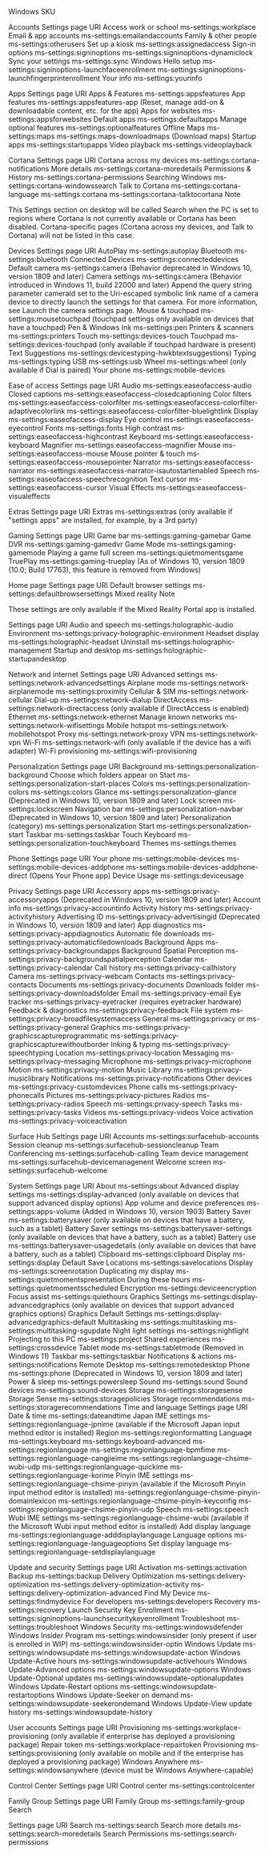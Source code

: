 Windows SKU

Accounts
Settings page	URI
Access work or school	ms-settings:workplace
Email & app accounts	ms-settings:emailandaccounts
Family & other people	ms-settings:otherusers
Set up a kiosk	ms-settings:assignedaccess
Sign-in options	ms-settings:signinoptions
ms-settings:signinoptions-dynamiclock
Sync your settings	ms-settings:sync
Windows Hello setup	ms-settings:signinoptions-launchfaceenrollment
ms-settings:signinoptions-launchfingerprintenrollment
Your info	ms-settings:yourinfo

Apps
Settings page	URI
Apps & Features	ms-settings:appsfeatures
App features	ms-settings:appsfeatures-app (Reset, manage add-on & downloadable content, etc. for the app)
Apps for websites	ms-settings:appsforwebsites
Default apps	ms-settings:defaultapps
Manage optional features	ms-settings:optionalfeatures
Offline Maps	ms-settings:maps
ms-settings:maps-downloadmaps (Download maps)
Startup apps	ms-settings:startupapps
Video playback	ms-settings:videoplayback

Cortana
Settings page	URI
Cortana across my devices	ms-settings:cortana-notifications
More details	ms-settings:cortana-moredetails
Permissions & History	ms-settings:cortana-permissions
Searching Windows	ms-settings:cortana-windowssearch
Talk to Cortana	ms-settings:cortana-language
ms-settings:cortana
ms-settings:cortana-talktocortana
 Note

This Settings section on desktop will be called Search when the PC is set to regions where Cortana is not currently available or Cortana has been disabled. Cortana-specific pages (Cortana across my devices, and Talk to Cortana) will not be listed in this case.

Devices
Settings page	URI
AutoPlay	ms-settings:autoplay
Bluetooth	ms-settings:bluetooth
Connected Devices	ms-settings:connecteddevices
Default camera	ms-settings:camera (Behavior deprecated in Windows 10, version 1809 and later)
Camera settings	ms-settings:camera (Behavior introduced in Windows 11, build 22000 and later) Append the query string parameter cameraId set to the Uri-escaped symbolic link name of a camera device to directly launch the settings for that camera. For more information, see Launch the camera settings page.
Mouse & touchpad	ms-settings:mousetouchpad (touchpad settings only available on devices that have a touchpad)
Pen & Windows Ink	ms-settings:pen
Printers & scanners	ms-settings:printers
Touch	ms-settings:devices-touch
Touchpad	ms-settings:devices-touchpad (only available if touchpad hardware is present)
Text Suggestions	ms-settings:devicestyping-hwkbtextsuggestions)
Typing	ms-settings:typing
USB	ms-settings:usb
Wheel	ms-settings:wheel (only available if Dial is paired)
Your phone	ms-settings:mobile-devices

Ease of access
Settings page	URI
Audio	ms-settings:easeofaccess-audio
Closed captions	ms-settings:easeofaccess-closedcaptioning
Color filters	ms-settings:easeofaccess-colorfilter
ms-settings:easeofaccess-colorfilter-adaptivecolorlink
ms-settings:easeofaccess-colorfilter-bluelightlink
Display	ms-settings:easeofaccess-display
Eye control	ms-settings:easeofaccess-eyecontrol
Fonts	ms-settings:fonts
High contrast	ms-settings:easeofaccess-highcontrast
Keyboard	ms-settings:easeofaccess-keyboard
Magnifier	ms-settings:easeofaccess-magnifier
Mouse	ms-settings:easeofaccess-mouse
Mouse pointer & touch	ms-settings:easeofaccess-mousepointer
Narrator	ms-settings:easeofaccess-narrator
ms-settings:easeofaccess-narrator-isautostartenabled
Speech	ms-settings:easeofaccess-speechrecognition
Text cursor	ms-settings:easeofaccess-cursor
Visual Effects	ms-settings:easeofaccess-visualeffects

Extras
Settings page	URI
Extras	ms-settings:extras (only available if "settings apps" are installed, for example, by a 3rd party)

Gaming
Settings page	URI
Game bar	ms-settings:gaming-gamebar
Game DVR	ms-settings:gaming-gamedvr
Game Mode	ms-settings:gaming-gamemode
Playing a game full screen	ms-settings:quietmomentsgame
TruePlay	ms-settings:gaming-trueplay (As of Windows 10, version 1809 (10.0; Build 17763), this feature is removed from Windows)

Home page
Settings page	URI
Default browser settings	ms-settings:defaultbrowsersettings
Mixed reality
 Note

These settings are only available if the Mixed Reality Portal app is installed.

Settings page	URI
Audio and speech	ms-settings:holographic-audio
Environment	ms-settings:privacy-holographic-environment
Headset display	ms-settings:holographic-headset
Uninstall	ms-settings:holographic-management
Startup and desktop	ms-settings:holographic-startupandesktop

Network and internet
Settings page	URI
Advanced settings	ms-settings:network-advancedsettings
Airplane mode	ms-settings:network-airplanemode
ms-settings:proximity
Cellular & SIM	ms-settings:network-cellular
Dial-up	ms-settings:network-dialup
DirectAccess	ms-settings:network-directaccess (only available if DirectAccess is enabled)
Ethernet	ms-settings:network-ethernet
Manage known networks	ms-settings:network-wifisettings
Mobile hotspot	ms-settings:network-mobilehotspot
Proxy	ms-settings:network-proxy
VPN	ms-settings:network-vpn
Wi-Fi	ms-settings:network-wifi (only available if the device has a wifi adapter)
Wi-Fi provisioning	ms-settings:wifi-provisioning

Personalization
Settings page	URI
Background	ms-settings:personalization-background
Choose which folders appear on Start	ms-settings:personalization-start-places
Colors	ms-settings:personalization-colors
ms-settings:colors
Glance	ms-settings:personalization-glance (Deprecated in Windows 10, version 1809 and later)
Lock screen	ms-settings:lockscreen
Navigation bar	ms-settings:personalization-navbar (Deprecated in Windows 10, version 1809 and later)
Personalization (category)	ms-settings:personalization
Start	ms-settings:personalization-start
Taskbar	ms-settings:taskbar
Touch Keyboard	ms-settings:personalization-touchkeyboard
Themes	ms-settings:themes

Phone
Settings page	URI
Your phone	ms-settings:mobile-devices
ms-settings:mobile-devices-addphone
ms-settings:mobile-devices-addphone-direct (Opens Your Phone app)
Device Usage	ms-settings:deviceusage

Privacy
Settings page	URI
Accessory apps	ms-settings:privacy-accessoryapps (Deprecated in Windows 10, version 1809 and later)
Account info	ms-settings:privacy-accountinfo
Activity history	ms-settings:privacy-activityhistory
Advertising ID	ms-settings:privacy-advertisingid (Deprecated in Windows 10, version 1809 and later)
App diagnostics	ms-settings:privacy-appdiagnostics
Automatic file downloads	ms-settings:privacy-automaticfiledownloads
Background Apps	ms-settings:privacy-backgroundapps
Background Spatial Perception	ms-settings:privacy-backgroundspatialperception
Calendar	ms-settings:privacy-calendar
Call history	ms-settings:privacy-callhistory
Camera	ms-settings:privacy-webcam
Contacts	ms-settings:privacy-contacts
Documents	ms-settings:privacy-documents
Downloads folder	ms-settings:privacy-downloadsfolder
Email	ms-settings:privacy-email
Eye tracker	ms-settings:privacy-eyetracker (requires eyetracker hardware)
Feedback & diagnostics	ms-settings:privacy-feedback
File system	ms-settings:privacy-broadfilesystemaccess
General	ms-settings:privacy or ms-settings:privacy-general
Graphics	ms-settings:privacy-graphicscaptureprogrammatic
ms-settings:privacy-graphicscapturewithoutborder
Inking & typing	ms-settings:privacy-speechtyping
Location	ms-settings:privacy-location
Messaging	ms-settings:privacy-messaging
Microphone	ms-settings:privacy-microphone
Motion	ms-settings:privacy-motion
Music Library	ms-settings:privacy-musiclibrary
Notifications	ms-settings:privacy-notifications
Other devices	ms-settings:privacy-customdevices
Phone calls	ms-settings:privacy-phonecalls
Pictures	ms-settings:privacy-pictures
Radios	ms-settings:privacy-radios
Speech	ms-settings:privacy-speech
Tasks	ms-settings:privacy-tasks
Videos	ms-settings:privacy-videos
Voice activation	ms-settings:privacy-voiceactivation

Surface Hub
Settings page	URI
Accounts	ms-settings:surfacehub-accounts
Session cleanup	ms-settings:surfacehub-sessioncleanup
Team Conferencing	ms-settings:surfacehub-calling
Team device management	ms-settings:surfacehub-devicemanagenent
Welcome screen	ms-settings:surfacehub-welcome

System
Settings page	URI
About	ms-settings:about
Advanced display settings	ms-settings:display-advanced (only available on devices that support advanced display options)
App volume and device preferences	ms-settings:apps-volume (Added in Windows 10, version 1903)
Battery Saver	ms-settings:batterysaver (only available on devices that have a battery, such as a tablet)
Battery Saver settings	ms-settings:batterysaver-settings (only available on devices that have a battery, such as a tablet)
Battery use	ms-settings:batterysaver-usagedetails (only available on devices that have a battery, such as a tablet)
Clipboard	ms-settings:clipboard
Display	ms-settings:display
Default Save Locations	ms-settings:savelocations
Display	ms-settings:screenrotation
Duplicating my display	ms-settings:quietmomentspresentation
During these hours	ms-settings:quietmomentsscheduled
Encryption	ms-settings:deviceencryption
Focus assist	ms-settings:quiethours
Graphics Settings	ms-settings:display-advancedgraphics (only available on devices that support advanced graphics options)
Graphics Default Settings	ms-settings:display-advancedgraphics-default
Multitasking	ms-settings:multitasking
ms-settings:multitasking-sgupdate
Night light settings	ms-settings:nightlight
Projecting to this PC	ms-settings:project
Shared experiences	ms-settings:crossdevice
Tablet mode	ms-settings:tabletmode (Removed in Windows 11)
Taskbar	ms-settings:taskbar
Notifications & actions	ms-settings:notifications
Remote Desktop	ms-settings:remotedesktop
Phone	ms-settings:phone (Deprecated in Windows 10, version 1809 and later)
Power & sleep	ms-settings:powersleep
Sound	ms-settings:sound
Sound devices	ms-settings:sound-devices
Storage	ms-settings:storagesense
Storage Sense	ms-settings:storagepolicies
Storage recommendations	ms-settings:storagerecommendations
Time and language
Settings page	URI
Date & time	ms-settings:dateandtime
Japan IME settings	ms-settings:regionlanguage-jpnime (available if the Microsoft Japan input method editor is installed)
Region	ms-settings:regionformatting
Language	ms-settings:keyboard
ms-settings:keyboard-advanced
ms-settings:regionlanguage
ms-settings:regionlanguage-bpmfime
ms-settings:regionlanguage-cangjieime
ms-settings:regionlanguage-chsime-wubi-udp
ms-settings:regionlanguage-quickime
ms-settings:regionlanguage-korime
Pinyin IME settings	ms-settings:regionlanguage-chsime-pinyin (available if the Microsoft Pinyin input method editor is installed)
ms-settings:regionlanguage-chsime-pinyin-domainlexicon
ms-settings:regionlanguage-chsime-pinyin-keyconfig
ms-settings:regionlanguage-chsime-pinyin-udp
Speech	ms-settings:speech
Wubi IME settings	ms-settings:regionlanguage-chsime-wubi (available if the Microsoft Wubi input method editor is installed)
Add display language	ms-settings:regionlanguage-adddisplaylanguage
Language options	ms-settings:regionlanguage-languageoptions
Set display language	ms-settings:regionlanguage-setdisplaylanguage

Update and security
Settings page	URI
Activation	ms-settings:activation
Backup	ms-settings:backup
Delivery Optimization	ms-settings:delivery-optimization
ms-settings:delivery-optimization-activity
ms-settings:delivery-optimization-advanced
Find My Device	ms-settings:findmydevice
For developers	ms-settings:developers
Recovery	ms-settings:recovery
Launch Security Key Enrollment	ms-settings:signinoptions-launchsecuritykeyenrollment
Troubleshoot	ms-settings:troubleshoot
Windows Security	ms-settings:windowsdefender
Windows Insider Program	ms-settings:windowsinsider (only present if user is enrolled in WIP)
ms-settings:windowsinsider-optin
Windows Update	ms-settings:windowsupdate
ms-settings:windowsupdate-action
Windows Update-Active hours	ms-settings:windowsupdate-activehours
Windows Update-Advanced options	ms-settings:windowsupdate-options
Windows Update-Optional updates	ms-settings:windowsupdate-optionalupdates
Windows Update-Restart options	ms-settings:windowsupdate-restartoptions
Windows Update-Seeker on demand	ms-settings:windowsupdate-seekerondemand
Windows Update-View update history	ms-settings:windowsupdate-history

User accounts
Settings page	URI
Provisioning	ms-settings:workplace-provisioning (only available if enterprise has deployed a provisioning package)
Repair token	ms-settings:workplace-repairtoken
Provisioning	ms-settings:provisioning (only available on mobile and if the enterprise has deployed a provisioning package)
Windows Anywhere	ms-settings:windowsanywhere (device must be Windows Anywhere-capable)

Control Center
Settings page	URI
Control center	ms-settings:controlcenter

Family Group
Settings page	URI
Family Group	ms-settings:family-group
Search

Settings page	URI
Search	ms-settings:search
Search more details	ms-settings:search-moredetails
Search Permissions	ms-settings:search-permissions
